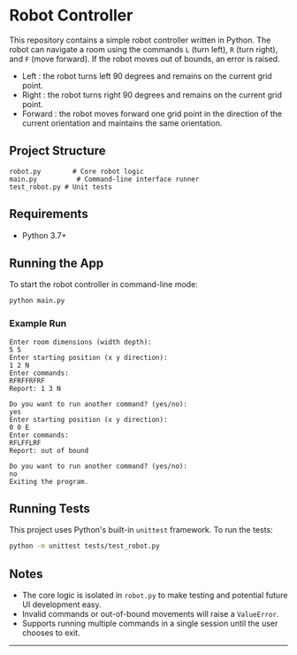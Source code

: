 # Robot Controller

This repository contains a simple robot controller written in Python. The robot can navigate a room using the commands `L` (turn left), `R` (turn right), and `F` (move forward). If the robot moves out of bounds, an error is raised.

- Left : the robot turns left 90 degrees and remains on the current grid point.
- Right : the robot turns right 90 degrees and remains on the current grid point.
- Forward : the robot moves forward one grid point in the direction of the current orientation and maintains the same orientation.

## Project Structure

```
robot.py        # Core robot logic
main.py          # Command-line interface runner
test_robot.py # Unit tests
```

## Requirements
- Python 3.7+

## Running the App

To start the robot controller in command-line mode:

```bash
python main.py
```

### Example Run
```
Enter room dimensions (width depth):
5 5
Enter starting position (x y direction):
1 2 N
Enter commands:
RFRFFRFRF
Report: 1 3 N

Do you want to run another command? (yes/no):
yes
Enter starting position (x y direction):
0 0 E
Enter commands:
RFLFFLRF
Report: out of bound

Do you want to run another command? (yes/no):
no
Exiting the program.
```

## Running Tests

This project uses Python's built-in `unittest` framework. To run the tests:

```bash
python -m unittest tests/test_robot.py
```

## Notes
- The core logic is isolated in `robot.py` to make testing and potential future UI development easy.
- Invalid commands or out-of-bound movements will raise a `ValueError`.
- Supports running multiple commands in a single session until the user chooses to exit.

---

